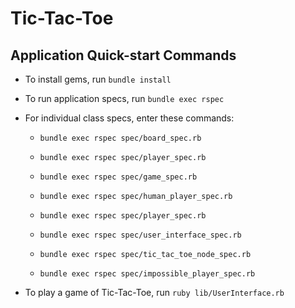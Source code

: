 # Tic-Tac-Toe

## Application Quick-start Commands

* To install gems, run `bundle install`

* To run application specs, run `bundle exec rspec`

* For individual class specs, enter these commands:

    * `bundle exec rspec spec/board_spec.rb`

    * `bundle exec rspec spec/player_spec.rb`

    * `bundle exec rspec spec/game_spec.rb`

    * `bundle exec rspec spec/human_player_spec.rb`

    * `bundle exec rspec spec/player_spec.rb`

    * `bundle exec rspec spec/user_interface_spec.rb`

    * `bundle exec rspec spec/tic_tac_toe_node_spec.rb`

    * `bundle exec rspec spec/impossible_player_spec.rb`

* To play a game of Tic-Tac-Toe, run `ruby lib/UserInterface.rb`
